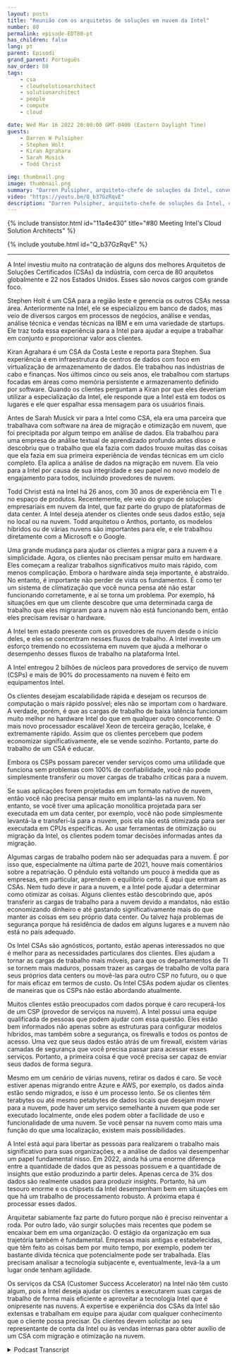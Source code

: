 ```yaml
---
layout: posts
title: "Reunião com os arquitetos de soluções em nuvem da Intel"
number: 80
permalink: episode-EDT80-pt
has_children: false
lang: pt
parent: Episodi
grand_parent: Português
nav_order: 80
tags:
    - csa
    - cloudsolutionarchitect
    - solutionarchitect
    - people
    - compute
    - cloud

date: Wed Mar 16 2022 20:00:00 GMT-0400 (Eastern Daylight Time)
guests:
    - Darren W Pulsipher
    - Stephen Holt
    - Kiran Agrahara
    - Sarah Musick
    - Todd Christ

img: thumbnail.png
image: thumbnail.png
summary: "Darren Pulsipher, arquiteto-chefe de soluções da Intel, conversa com os principais arquitetos de soluções para nuvem da Intel, Stephen Holt, Kiran Agrahara, Sarah Musick e Todd Christ, sobre como eles podem ajudar organizações, sem custo algum, a migrar para a nuvem e otimizar suas cargas de trabalho."
video: "https://youtu.be/Q_b37GzRqvE"
description: "Darren Pulsipher, arquiteto-chefe de soluções da Intel, conversa com os principais arquitetos de soluções para nuvem da Intel, Stephen Holt, Kiran Agrahara, Sarah Musick e Todd Christ, sobre como eles podem ajudar organizações, sem custo algum, a migrar para a nuvem e otimizar suas cargas de trabalho."
---
```


<div>
{% include transistor.html id="11a4e430" title="#80 Meeting Intel's Cloud Solution Architects" %}

{% include youtube.html id="Q_b37GzRqvE" %}
</div>

---

A Intel investiu muito na contratação de alguns dos melhores Arquitetos de Soluções Certificados (CSAs) da indústria, com cerca de 80 arquitetos globalmente e 22 nos Estados Unidos. Esses são novos cargos com grande foco.

Stephen Holt é um CSA para a região leste e gerencia os outros CSAs nessa área. Anteriormente na Intel, ele se especializou em banco de dados, mas veio de diversos cargos em processos de negócios, análise e vendas, análise técnica e vendas técnicas na IBM e em uma variedade de startups. Ele traz toda essa experiência para a Intel para ajudar a equipe a trabalhar em conjunto e proporcionar valor aos clientes.

Kiran Agrahara é um CSA da Costa Leste e reporta para Stephen. Sua experiência é em infraestrutura de centros de dados com foco em virtualização de armazenamento de dados. Ele trabalhou nas indústrias de cabo e finanças. Nos últimos cinco ou seis anos, ele trabalhou com startups focadas em áreas como memória persistente e armazenamento definido por software. Quando os clientes perguntam a Kiran por que eles deveriam utilizar a especialização da Intel, ele responde que a Intel está em todos os lugares e ele quer espalhar essa mensagem para os usuários finais.

Antes de Sarah Musick vir para a Intel como CSA, ela era uma parceira que trabalhava com software na área de migração e otimização em nuvem, que foi precipitada por algum tempo em análise de dados. Ela trabalhou para uma empresa de análise textual de aprendizado profundo antes disso e descobriu que o trabalho que ela fazia com dados trouxe muitas das coisas que ela fazia em sua primeira experiência de vendas técnicas em um ciclo completo. Ela aplica a análise de dados na migração em nuvem. Ela veio para a Intel por causa de sua integridade e seu papel no novo modelo de engajamento para todos, incluindo provedores de nuvem.

Todd Christ está na Intel há 26 anos, com 30 anos de experiência em TI e no espaço de produtos. Recentemente, ele veio do grupo de soluções empresariais em nuvem da Intel, que faz parte do grupo de plataformas de data center. A Intel deseja atender os clientes onde seus dados estão, seja no local ou na nuvem. Todd arquitetou o Anthos, portanto, os modelos híbridos ou de várias nuvens são importantes para ele, e ele trabalhou diretamente com a Microsoft e o Google.

Uma grande mudança para ajudar os clientes a migrar para a nuvem é a simplicidade. Agora, os clientes não precisam pensar muito em hardware. Eles começam a realizar trabalhos significativos muito mais rápido, com menos complicação. Embora o hardware ainda seja importante, é abstraído. No entanto, é importante não perder de vista os fundamentos. É como ter um sistema de climatização que você nunca pensa até não estar funcionando corretamente, e aí se torna um problema. Por exemplo, há situações em que um cliente descobre que uma determinada carga de trabalho que eles migraram para a nuvem não está funcionando bem, então eles precisam revisar o hardware.

A Intel tem estado presente com os provedores de nuvem desde o início deles, e eles se concentram nesses fluxos de trabalho. A Intel investe um esforço tremendo no ecossistema em nuvem que ajuda a melhorar o desempenho desses fluxos de trabalho na plataforma Intel.

A Intel entregou 2 bilhões de núcleos para provedores de serviço de nuvem (CSPs) e mais de 90% do processamento na nuvem é feito em equipamentos Intel.

Os clientes desejam escalabilidade rápida e desejam os recursos de computação o mais rápido possível; eles não se importam com o hardware. A verdade, porém, é que as cargas de trabalho de baixa latência funcionam muito melhor no hardware Intel do que em qualquer outro concorrente. O mais novo processador escalável Xeon de terceira geração, Icelake, é extremamente rápido. Assim que os clientes percebem que podem economizar significativamente, ele se vende sozinho. Portanto, parte do trabalho de um CSA é educar.

Embora os CSPs possam parecer vender serviços como uma utilidade que funciona sem problemas com 100% de confiabilidade, você não pode simplesmente transferir ou mover cargas de trabalho críticas para a nuvem.

Se suas aplicações forem projetadas em um formato nativo de nuvem, então você não precisa pensar muito em implantá-las na nuvem. No entanto, se você tiver uma aplicação monolítica projetada para ser executada em um data center, por exemplo, você não pode simplesmente levantá-la e transferi-la para a nuvem, pois ela não está otimizada para ser executada em CPUs específicas. Ao usar ferramentas de otimização ou migração da Intel, os clientes podem tomar decisões informadas antes da migração.

Algumas cargas de trabalho podem não ser adequadas para a nuvem. É por isso que, especialmente na última parte de 2021, houve mais comentários sobre a repatriação. O pêndulo está voltando um pouco à medida que as empresas, em particular, aprendem o equilíbrio certo. É aqui que entram as CSAs. Nem tudo deve ir para a nuvem, e a Intel pode ajudar a determinar como otimizar as coisas. Alguns clientes estão descobrindo que, após transferir as cargas de trabalho para a nuvem devido a mandatos, não estão economizando dinheiro e até gastando significativamente mais do que manter as coisas em seu próprio data center. Ou talvez haja problemas de segurança porque há residência de dados em alguns lugares e a nuvem não está no país adequado.

Os Intel CSAs são agnósticos, portanto, estão apenas interessados no que é melhor para as necessidades particulares dos clientes. Eles ajudam a tornar as cargas de trabalho mais móveis, para que os departamentos de TI se tornem mais maduros, possam trazer as cargas de trabalho de volta para seus próprios data centers ou movê-las para outro CSP no futuro, ou o que for mais eficaz em termos de custo. Os Intel CSAs podem ajudar os clientes de maneiras que os CSPs não estão abordando atualmente.

Muitos clientes estão preocupados com dados porque é caro recuperá-los de um CSP (provedor de serviços na nuvem). A Intel possui uma equipe qualificada de pessoas que podem ajudar com essa questão. Eles estão bem informados não apenas sobre as estruturas para configurar modelos híbridos, mas também sobre a segurança, os firewalls e todos os pontos de acesso. Uma vez que seus dados estão atrás de um firewall, existem várias camadas de segurança que você precisa passar para acessar esses serviços. Portanto, a primeira coisa é que você precisa ser capaz de enviar seus dados de forma segura.

Mesmo em um cenário de várias nuvens, retirar os dados é caro. Se você estiver apenas migrando entre Azure e AWS, por exemplo, os dados ainda estão sendo migrados, e isso é um processo lento. Se os clientes têm terabytes ou até mesmo petabytes de dados locais que desejam mover para a nuvem, pode haver um serviço semelhante à nuvem que pode ser executado localmente, onde eles podem obter a facilidade de uso e funcionalidade de uma nuvem. Se você pensar na nuvem como mais uma função do que uma localização, existem mais possibilidades.

A Intel está aqui para libertar as pessoas para realizarem o trabalho mais significativo para suas organizações, e a análise de dados vai desempenhar um papel fundamental nisso. Em 2022, ainda há uma enorme diferença entre a quantidade de dados que as pessoas possuem e a quantidade de insights que estão produzindo a partir deles. Apenas cerca de 3% dos dados são realmente usados para produzir insights. Portanto, há um tesouro enorme e os chipsets da Intel desempenham bem em situações em que há um trabalho de processamento robusto. A próxima etapa é processar esses dados.

Arquitetar sabiamente faz parte do futuro porque não é preciso reinventar a roda. Por outro lado, vão surgir soluções mais recentes que podem se encaixar bem em uma organização. O estágio da organização em sua trajetória também é fundamental. Empresas mais antigas e estabelecidas, que têm feito as coisas bem por muito tempo, por exemplo, podem ter bastante dívida técnica que potencialmente pode ser trabalhada. Elas precisam analisar a tecnologia subjacente e, eventualmente, levá-la a um lugar onde tenham agilidade.

Os serviços da CSA (Customer Success Accelerator) na Intel não têm custo algum, pois a Intel deseja ajudar os clientes a executarem suas cargas de trabalho de forma mais eficiente e aproveitar a tecnologia Intel que é onipresente nas nuvens. A expertise e experiência dos CSAs da Intel são extensas e trabalham em equipe para ajudar com qualquer conhecimento que o cliente possa precisar. Os clientes devem solicitar ao seu representante de conta da Intel ou às vendas internas para obter auxílio de um CSA com migração e otimização na nuvem.



<details>
<summary> Podcast Transcript </summary>

<p></p>

</details>
